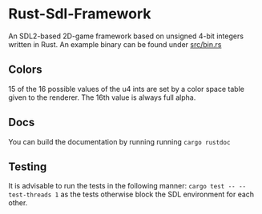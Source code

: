 # Rust-Sdl-Framework

An SDL2-based 2D-game framework based on unsigned 4-bit integers written in Rust. An example binary can be found under [src/bin.rs](src/bin.rs)

## Colors

15 of the 16 possible values of the u4 ints are set by a color space table given to the renderer. The 16th value is always full alpha.

## Docs

You can build the documentation by running running `cargo rustdoc`

## Testing 

It is advisable to run the tests in the following manner: `cargo test -- --test-threads 1` as the tests otherwise block the SDL environment for each other.
